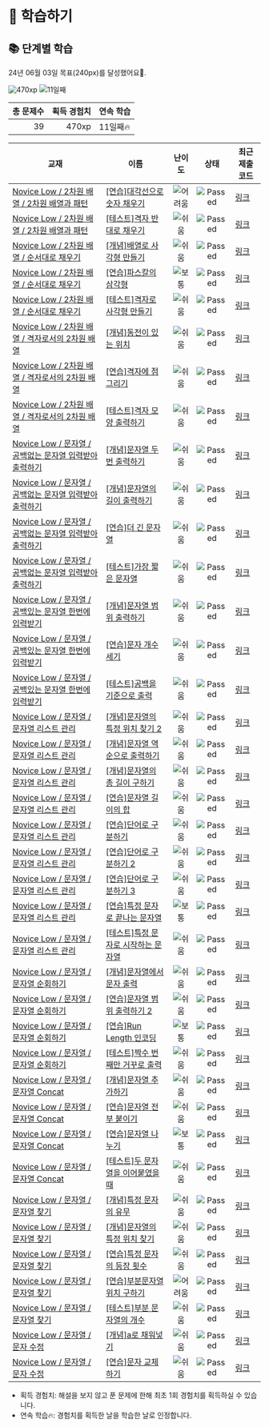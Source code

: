 # 📖 학습하기

## 📚 단계별 학습
24년 06월 03일 목표(240px)를 달성했어요🥳.

![470xp](https://img.shields.io/badge/EXP-470xp-%235cb85c.svg?for-the-badge)
![11일째](https://img.shields.io/badge/연속학습-11일째-%23E34F26.svg?for-the-badge)

|총 문제수|획득 경험치|연속 학습|
|---:|---:|---|
39|470xp|11일째🔥|

|교재|이름|난이도|상태|최근 제출 코드|
|---|---|:---:|:---:|---|
|[Novice Low / 2차원 배열 / 2차원 배열과 패턴](https://www.codetree.ai/missions?missionId=4)|[[연습]대각선으로 숫자 채우기](https://www.codetree.ai/missions/4/problems/diagonal-numbering)|![어려움][hard]|![Passed][passed]|[링크](https://github.com/tldjfj123/codetree-TILs/blob/main/240603/%EB%8C%80%EA%B0%81%EC%84%A0%EC%9C%BC%EB%A1%9C%20%EC%88%AB%EC%9E%90%20%EC%B1%84%EC%9A%B0%EA%B8%B0/diagonal-numbering.java)|
|[Novice Low / 2차원 배열 / 2차원 배열과 패턴](https://www.codetree.ai/missions?missionId=4)|[[테스트]격자 반대로 채우기](https://www.codetree.ai/missions/4/problems/grid-anti-fill)|![쉬움][easy]|![Passed][passed]|[링크](https://github.com/tldjfj123/codetree-TILs/blob/main/240603/%EA%B2%A9%EC%9E%90%20%EB%B0%98%EB%8C%80%EB%A1%9C%20%EC%B1%84%EC%9A%B0%EA%B8%B0/grid-anti-fill.java)|
|[Novice Low / 2차원 배열 / 순서대로 채우기](https://www.codetree.ai/missions?missionId=4)|[[개념]배열로 사각형 만들기](https://www.codetree.ai/missions/4/problems/print-array-in-rectangle)|![쉬움][easy]|![Passed][passed]|[링크](https://github.com/tldjfj123/codetree-TILs/blob/main/240603/%EB%B0%B0%EC%97%B4%EB%A1%9C%20%EC%82%AC%EA%B0%81%ED%98%95%20%EB%A7%8C%EB%93%A4%EA%B8%B0/print-array-in-rectangle.java)|
|[Novice Low / 2차원 배열 / 순서대로 채우기](https://www.codetree.ai/missions?missionId=4)|[[연습]파스칼의 삼각형](https://www.codetree.ai/missions/4/problems/pascal's-triangle)|![보통][medium]|![Passed][passed]|[링크](https://github.com/tldjfj123/codetree-TILs/blob/main/240603/%ED%8C%8C%EC%8A%A4%EC%B9%BC%EC%9D%98%20%EC%82%BC%EA%B0%81%ED%98%95/pascal's-triangle.java)|
|[Novice Low / 2차원 배열 / 순서대로 채우기](https://www.codetree.ai/missions?missionId=4)|[[테스트]격자로 사각형 만들기](https://www.codetree.ai/missions/4/problems/print-grid-in-rectangle)|![쉬움][easy]|![Passed][passed]|[링크](https://github.com/tldjfj123/codetree-TILs/blob/main/240603/%EA%B2%A9%EC%9E%90%EB%A1%9C%20%EC%82%AC%EA%B0%81%ED%98%95%20%EB%A7%8C%EB%93%A4%EA%B8%B0/print-grid-in-rectangle.java)|
|[Novice Low / 2차원 배열 / 격자로서의 2차원 배열](https://www.codetree.ai/missions?missionId=4)|[[개념]동전이 있는 위치](https://www.codetree.ai/missions/4/problems/Where-coins-are-located)|![쉬움][easy]|![Passed][passed]|[링크](https://github.com/tldjfj123/codetree-TILs/blob/main/240603/%EB%8F%99%EC%A0%84%EC%9D%B4%20%EC%9E%88%EB%8A%94%20%EC%9C%84%EC%B9%98/Where-coins-are-located.java)|
|[Novice Low / 2차원 배열 / 격자로서의 2차원 배열](https://www.codetree.ai/missions?missionId=4)|[[연습]격자에 점 그리기](https://www.codetree.ai/missions/4/problems/draw-points-on-grid)|![쉬움][easy]|![Passed][passed]|[링크](https://github.com/tldjfj123/codetree-TILs/blob/main/240603/%EA%B2%A9%EC%9E%90%EC%97%90%20%EC%A0%90%20%EA%B7%B8%EB%A6%AC%EA%B8%B0/draw-points-on-grid.java)|
|[Novice Low / 2차원 배열 / 격자로서의 2차원 배열](https://www.codetree.ai/missions?missionId=4)|[[테스트]격자 모양 출력하기](https://www.codetree.ai/missions/4/problems/print-grid-shape)|![쉬움][easy]|![Passed][passed]|[링크](https://github.com/tldjfj123/codetree-TILs/blob/main/240603/%EA%B2%A9%EC%9E%90%20%EB%AA%A8%EC%96%91%20%EC%B6%9C%EB%A0%A5%ED%95%98%EA%B8%B0/print-grid-shape.java)|
|[Novice Low / 문자열 / 공백없는 문자열 입력받아 출력하기](https://www.codetree.ai/missions?missionId=4)|[[개념]문자열 두번 출력하기](https://www.codetree.ai/missions/4/problems/print-string-twice)|![쉬움][easy]|![Passed][passed]|[링크](https://github.com/tldjfj123/codetree-TILs/blob/main/240603/%EB%AC%B8%EC%9E%90%EC%97%B4%20%EB%91%90%EB%B2%88%20%EC%B6%9C%EB%A0%A5%ED%95%98%EA%B8%B0/print-string-twice.java)|
|[Novice Low / 문자열 / 공백없는 문자열 입력받아 출력하기](https://www.codetree.ai/missions?missionId=4)|[[개념]문자열의 길이 출력하기](https://www.codetree.ai/missions/4/problems/print-string's-range)|![쉬움][easy]|![Passed][passed]|[링크](https://github.com/tldjfj123/codetree-TILs/blob/main/240603/%EB%AC%B8%EC%9E%90%EC%97%B4%EC%9D%98%20%EA%B8%B8%EC%9D%B4%20%EC%B6%9C%EB%A0%A5%ED%95%98%EA%B8%B0/print-string's-range.java)|
|[Novice Low / 문자열 / 공백없는 문자열 입력받아 출력하기](https://www.codetree.ai/missions?missionId=4)|[[연습]더 긴 문자열](https://www.codetree.ai/missions/4/problems/longer-string)|![쉬움][easy]|![Passed][passed]|[링크](https://github.com/tldjfj123/codetree-TILs/blob/main/240603/%EB%8D%94%20%EA%B8%B4%20%EB%AC%B8%EC%9E%90%EC%97%B4/longer-string.java)|
|[Novice Low / 문자열 / 공백없는 문자열 입력받아 출력하기](https://www.codetree.ai/missions?missionId=4)|[[테스트]가장 짧은 문자열](https://www.codetree.ai/missions/4/problems/shortest-string)|![쉬움][easy]|![Passed][passed]|[링크](https://github.com/tldjfj123/codetree-TILs/blob/main/240603/%EA%B0%80%EC%9E%A5%20%EC%A7%A7%EC%9D%80%20%EB%AC%B8%EC%9E%90%EC%97%B4/shortest-string.java)|
|[Novice Low / 문자열 / 공백있는 문자열 한번에 입력받기](https://www.codetree.ai/missions?missionId=4)|[[개념]문자열 범위 출력하기](https://www.codetree.ai/missions/4/problems/print-string-in-range)|![쉬움][easy]|![Passed][passed]|[링크](https://github.com/tldjfj123/codetree-TILs/blob/main/240603/%EB%AC%B8%EC%9E%90%EC%97%B4%20%EB%B2%94%EC%9C%84%20%EC%B6%9C%EB%A0%A5%ED%95%98%EA%B8%B0/print-string-in-range.java)|
|[Novice Low / 문자열 / 공백있는 문자열 한번에 입력받기](https://www.codetree.ai/missions?missionId=4)|[[연습]문자 개수 세기](https://www.codetree.ai/missions/4/problems/count-char)|![쉬움][easy]|![Passed][passed]|[링크](https://github.com/tldjfj123/codetree-TILs/blob/main/240603/%EB%AC%B8%EC%9E%90%20%EA%B0%9C%EC%88%98%20%EC%84%B8%EA%B8%B0/count-char.java)|
|[Novice Low / 문자열 / 공백있는 문자열 한번에 입력받기](https://www.codetree.ai/missions?missionId=4)|[[테스트]공백을 기준으로 출력](https://www.codetree.ai/missions/4/problems/output-based-on-space)|![쉬움][easy]|![Passed][passed]|[링크](https://github.com/tldjfj123/codetree-TILs/blob/main/240603/%EA%B3%B5%EB%B0%B1%EC%9D%84%20%EA%B8%B0%EC%A4%80%EC%9C%BC%EB%A1%9C%20%EC%B6%9C%EB%A0%A5/output-based-on-space.java)|
|[Novice Low / 문자열 / 문자열 리스트 관리](https://www.codetree.ai/missions?missionId=4)|[[개념]문자열의 특정 위치 찾기 2](https://www.codetree.ai/missions/4/problems/find-specific-location-in-spring-2)|![쉬움][easy]|![Passed][passed]|[링크](https://github.com/tldjfj123/codetree-TILs/blob/main/240603/%EB%AC%B8%EC%9E%90%EC%97%B4%EC%9D%98%20%ED%8A%B9%EC%A0%95%20%EC%9C%84%EC%B9%98%20%EC%B0%BE%EA%B8%B0%202/find-specific-location-in-spring-2.java)|
|[Novice Low / 문자열 / 문자열 리스트 관리](https://www.codetree.ai/missions?missionId=4)|[[개념]문자열 역순으로 출력하기](https://www.codetree.ai/missions/4/problems/print-string-in-reverse)|![쉬움][easy]|![Passed][passed]|[링크](https://github.com/tldjfj123/codetree-TILs/blob/main/240603/%EB%AC%B8%EC%9E%90%EC%97%B4%20%EC%97%AD%EC%88%9C%EC%9C%BC%EB%A1%9C%20%EC%B6%9C%EB%A0%A5%ED%95%98%EA%B8%B0/print-string-in-reverse.java)|
|[Novice Low / 문자열 / 문자열 리스트 관리](https://www.codetree.ai/missions?missionId=4)|[[개념]문자열의 총 길이 구하기](https://www.codetree.ai/missions/4/problems/find-the-length-of-the-string)|![쉬움][easy]|![Passed][passed]|[링크](https://github.com/tldjfj123/codetree-TILs/blob/main/240603/%EB%AC%B8%EC%9E%90%EC%97%B4%EC%9D%98%20%EC%B4%9D%20%EA%B8%B8%EC%9D%B4%20%EA%B5%AC%ED%95%98%EA%B8%B0/find-the-length-of-the-string.java)|
|[Novice Low / 문자열 / 문자열 리스트 관리](https://www.codetree.ai/missions?missionId=4)|[[연습]문자열 길이의 합](https://www.codetree.ai/missions/4/problems/sum-length-of-string)|![쉬움][easy]|![Passed][passed]|[링크](https://github.com/tldjfj123/codetree-TILs/blob/main/240603/%EB%AC%B8%EC%9E%90%EC%97%B4%20%EA%B8%B8%EC%9D%B4%EC%9D%98%20%ED%95%A9/sum-length-of-string.java)|
|[Novice Low / 문자열 / 문자열 리스트 관리](https://www.codetree.ai/missions?missionId=4)|[[연습]단어로 구분하기](https://www.codetree.ai/missions/4/problems/separate-words-with-words)|![쉬움][easy]|![Passed][passed]|[링크](https://github.com/tldjfj123/codetree-TILs/blob/main/240603/%EB%8B%A8%EC%96%B4%EB%A1%9C%20%EA%B5%AC%EB%B6%84%ED%95%98%EA%B8%B0/separate-words-with-words.java)|
|[Novice Low / 문자열 / 문자열 리스트 관리](https://www.codetree.ai/missions?missionId=4)|[[연습]단어로 구분하기 2](https://www.codetree.ai/missions/4/problems/separate-words-with-words-2)|![쉬움][easy]|![Passed][passed]|[링크](https://github.com/tldjfj123/codetree-TILs/blob/main/240603/%EB%8B%A8%EC%96%B4%EB%A1%9C%20%EA%B5%AC%EB%B6%84%ED%95%98%EA%B8%B0%202/separate-words-with-words-2.java)|
|[Novice Low / 문자열 / 문자열 리스트 관리](https://www.codetree.ai/missions?missionId=4)|[[연습]단어로 구분하기 3](https://www.codetree.ai/missions/4/problems/separate-words-with-words-3)|![쉬움][easy]|![Passed][passed]|[링크](https://github.com/tldjfj123/codetree-TILs/blob/main/240603/%EB%8B%A8%EC%96%B4%EB%A1%9C%20%EA%B5%AC%EB%B6%84%ED%95%98%EA%B8%B0%203/separate-words-with-words-3.java)|
|[Novice Low / 문자열 / 문자열 리스트 관리](https://www.codetree.ai/missions?missionId=4)|[[연습]특정 문자로 끝나는 문자열](https://www.codetree.ai/missions/4/problems/string-ending-with-specific-character)|![보통][medium]|![Passed][passed]|[링크](https://github.com/tldjfj123/codetree-TILs/blob/main/240603/%ED%8A%B9%EC%A0%95%20%EB%AC%B8%EC%9E%90%EB%A1%9C%20%EB%81%9D%EB%82%98%EB%8A%94%20%EB%AC%B8%EC%9E%90%EC%97%B4/string-ending-with-specific-character.java)|
|[Novice Low / 문자열 / 문자열 리스트 관리](https://www.codetree.ai/missions?missionId=4)|[[테스트]특정 문자로 시작하는 문자열](https://www.codetree.ai/missions/4/problems/strings-that-start-with-a-specific-character)|![쉬움][easy]|![Passed][passed]|[링크](https://github.com/tldjfj123/codetree-TILs/blob/main/240603/%ED%8A%B9%EC%A0%95%20%EB%AC%B8%EC%9E%90%EB%A1%9C%20%EC%8B%9C%EC%9E%91%ED%95%98%EB%8A%94%20%EB%AC%B8%EC%9E%90%EC%97%B4/strings-that-start-with-a-specific-character.java)|
|[Novice Low / 문자열 / 문자열 순회하기](https://www.codetree.ai/missions?missionId=4)|[[개념]문자열에서 문자 출력](https://www.codetree.ai/missions/4/problems/print-chars-from-word)|![쉬움][easy]|![Passed][passed]|[링크](https://github.com/tldjfj123/codetree-TILs/blob/main/240603/%EB%AC%B8%EC%9E%90%EC%97%B4%EC%97%90%EC%84%9C%20%EB%AC%B8%EC%9E%90%20%EC%B6%9C%EB%A0%A5/print-chars-from-word.java)|
|[Novice Low / 문자열 / 문자열 순회하기](https://www.codetree.ai/missions?missionId=4)|[[연습]문자열 범위 출력하기 2](https://www.codetree.ai/missions/4/problems/print-string-in-range-2)|![쉬움][easy]|![Passed][passed]|[링크](https://github.com/tldjfj123/codetree-TILs/blob/main/240603/%EB%AC%B8%EC%9E%90%EC%97%B4%20%EB%B2%94%EC%9C%84%20%EC%B6%9C%EB%A0%A5%ED%95%98%EA%B8%B0%202/print-string-in-range-2.java)|
|[Novice Low / 문자열 / 문자열 순회하기](https://www.codetree.ai/missions?missionId=4)|[[연습]Run Length 인코딩](https://www.codetree.ai/missions/4/problems/run-length-encoding)|![보통][medium]|![Passed][passed]|[링크](https://github.com/tldjfj123/codetree-TILs/blob/main/240603/Run%20Length%20%EC%9D%B8%EC%BD%94%EB%94%A9/run-length-encoding.java)|
|[Novice Low / 문자열 / 문자열 순회하기](https://www.codetree.ai/missions?missionId=4)|[[테스트]짝수 번째만 거꾸로 출력](https://www.codetree.ai/missions/4/problems/print-only-even-numbers-backwards)|![쉬움][easy]|![Passed][passed]|[링크](https://github.com/tldjfj123/codetree-TILs/blob/main/240603/%EC%A7%9D%EC%88%98%20%EB%B2%88%EC%A7%B8%EB%A7%8C%20%EA%B1%B0%EA%BE%B8%EB%A1%9C%20%EC%B6%9C%EB%A0%A5/print-only-even-numbers-backwards.java)|
|[Novice Low / 문자열 / 문자열 Concat](https://www.codetree.ai/missions?missionId=4)|[[개념]문자열 추가하기](https://www.codetree.ai/missions/4/problems/add-spring)|![쉬움][easy]|![Passed][passed]|[링크](https://github.com/tldjfj123/codetree-TILs/blob/main/240603/%EB%AC%B8%EC%9E%90%EC%97%B4%20%EC%B6%94%EA%B0%80%ED%95%98%EA%B8%B0/add-spring.java)|
|[Novice Low / 문자열 / 문자열 Concat](https://www.codetree.ai/missions?missionId=4)|[[연습]문자열 전부 붙이기](https://www.codetree.ai/missions/4/problems/paste-all-string)|![쉬움][easy]|![Passed][passed]|[링크](https://github.com/tldjfj123/codetree-TILs/blob/main/240603/%EB%AC%B8%EC%9E%90%EC%97%B4%20%EC%A0%84%EB%B6%80%20%EB%B6%99%EC%9D%B4%EA%B8%B0/paste-all-string.java)|
|[Novice Low / 문자열 / 문자열 Concat](https://www.codetree.ai/missions?missionId=4)|[[연습]문자열 나누기](https://www.codetree.ai/missions/4/problems/divide-string)|![보통][medium]|![Passed][passed]|[링크](https://github.com/tldjfj123/codetree-TILs/blob/main/240603/%EB%AC%B8%EC%9E%90%EC%97%B4%20%EB%82%98%EB%88%84%EA%B8%B0/divide-string.java)|
|[Novice Low / 문자열 / 문자열 Concat](https://www.codetree.ai/missions?missionId=4)|[[테스트]두 문자열을 이어붙였을 때](https://www.codetree.ai/missions/4/problems/when-two-strings-are-concatenated)|![쉬움][easy]|![Passed][passed]|[링크](https://github.com/tldjfj123/codetree-TILs/blob/main/240603/%EB%91%90%20%EB%AC%B8%EC%9E%90%EC%97%B4%EC%9D%84%20%EC%9D%B4%EC%96%B4%EB%B6%99%EC%98%80%EC%9D%84%20%EB%95%8C/when-two-strings-are-concatenated.java)|
|[Novice Low / 문자열 / 문자열 찾기](https://www.codetree.ai/missions?missionId=4)|[[개념]특정 문자의 유무](https://www.codetree.ai/missions/4/problems/specific-character-presence)|![쉬움][easy]|![Passed][passed]|[링크](https://github.com/tldjfj123/codetree-TILs/blob/main/240603/%ED%8A%B9%EC%A0%95%20%EB%AC%B8%EC%9E%90%EC%9D%98%20%EC%9C%A0%EB%AC%B4/specific-character-presence.java)|
|[Novice Low / 문자열 / 문자열 찾기](https://www.codetree.ai/missions?missionId=4)|[[개념]문자열의 특정 위치 찾기](https://www.codetree.ai/missions/4/problems/find-specific-location-in-spring)|![쉬움][easy]|![Passed][passed]|[링크](https://github.com/tldjfj123/codetree-TILs/blob/main/240603/%EB%AC%B8%EC%9E%90%EC%97%B4%EC%9D%98%20%ED%8A%B9%EC%A0%95%20%EC%9C%84%EC%B9%98%20%EC%B0%BE%EA%B8%B0/find-specific-location-in-spring.java)|
|[Novice Low / 문자열 / 문자열 찾기](https://www.codetree.ai/missions?missionId=4)|[[연습]특정 문자의 등장 횟수](https://www.codetree.ai/missions/4/problems/number-appearances-of-a-particular-character)|![쉬움][easy]|![Passed][passed]|[링크](https://github.com/tldjfj123/codetree-TILs/blob/main/240603/%ED%8A%B9%EC%A0%95%20%EB%AC%B8%EC%9E%90%EC%9D%98%20%EB%93%B1%EC%9E%A5%20%ED%9A%9F%EC%88%98/number-appearances-of-a-particular-character.java)|
|[Novice Low / 문자열 / 문자열 찾기](https://www.codetree.ai/missions?missionId=4)|[[연습]부분문자열 위치 구하기](https://www.codetree.ai/missions/4/problems/find-location-of-substring)|![어려움][hard]|![Passed][passed]|[링크](https://github.com/tldjfj123/codetree-TILs/blob/main/240603/%EB%B6%80%EB%B6%84%EB%AC%B8%EC%9E%90%EC%97%B4%20%EC%9C%84%EC%B9%98%20%EA%B5%AC%ED%95%98%EA%B8%B0/find-location-of-substring.java)|
|[Novice Low / 문자열 / 문자열 찾기](https://www.codetree.ai/missions?missionId=4)|[[테스트]부분 문자열의 개수](https://www.codetree.ai/missions/4/problems/number-of-substrings)|![쉬움][easy]|![Passed][passed]|[링크](https://github.com/tldjfj123/codetree-TILs/blob/main/240603/%EB%B6%80%EB%B6%84%20%EB%AC%B8%EC%9E%90%EC%97%B4%EC%9D%98%20%EA%B0%9C%EC%88%98/number-of-substrings.java)|
|[Novice Low / 문자열 / 문자 수정](https://www.codetree.ai/missions?missionId=4)|[[개념]a로 채워넣기](https://www.codetree.ai/missions/4/problems/filling-with-a)|![쉬움][easy]|![Passed][passed]|[링크](https://github.com/tldjfj123/codetree-TILs/blob/main/240603/a%EB%A1%9C%20%EC%B1%84%EC%9B%8C%EB%84%A3%EA%B8%B0/filling-with-a.java)|
|[Novice Low / 문자열 / 문자 수정](https://www.codetree.ai/missions?missionId=4)|[[연습]문자 교체하기](https://www.codetree.ai/missions/4/problems/changing-char)|![쉬움][easy]|![Passed][passed]|[링크](https://github.com/tldjfj123/codetree-TILs/blob/main/240603/%EB%AC%B8%EC%9E%90%20%EA%B5%90%EC%B2%B4%ED%95%98%EA%B8%B0/changing-char.java)|


* 획득 경험치: 해설을 보지 않고 푼 문제에 한해 최초 1회 경험치를 획득하실 수 있습니다.
* 연속 학습🔥: 경험치를 획득한 날을 학습한 날로 인정합니다.










[b5]: https://img.shields.io/badge/Bronze_5-%235D3E31.svg
[b4]: https://img.shields.io/badge/Bronze_4-%235D3E31.svg
[b3]: https://img.shields.io/badge/Bronze_3-%235D3E31.svg
[b2]: https://img.shields.io/badge/Bronze_2-%235D3E31.svg
[b1]: https://img.shields.io/badge/Bronze_1-%235D3E31.svg
[s5]: https://img.shields.io/badge/Silver_5-%23394960.svg
[s4]: https://img.shields.io/badge/Silver_4-%23394960.svg
[s3]: https://img.shields.io/badge/Silver_3-%23394960.svg
[s2]: https://img.shields.io/badge/Silver_2-%23394960.svg
[s1]: https://img.shields.io/badge/Silver_1-%23394960.svg
[g5]: https://img.shields.io/badge/Gold_5-%23FFC433.svg
[g4]: https://img.shields.io/badge/Gold_4-%23FFC433.svg
[g3]: https://img.shields.io/badge/Gold_3-%23FFC433.svg
[g2]: https://img.shields.io/badge/Gold_2-%23FFC433.svg
[g1]: https://img.shields.io/badge/Gold_1-%23FFC433.svg
[p5]: https://img.shields.io/badge/Platinum_5-%2376DDD8.svg
[p4]: https://img.shields.io/badge/Platinum_4-%2376DDD8.svg
[p3]: https://img.shields.io/badge/Platinum_3-%2376DDD8.svg
[p2]: https://img.shields.io/badge/Platinum_2-%2376DDD8.svg
[p1]: https://img.shields.io/badge/Platinum_1-%2376DDD8.svg
[passed]: https://img.shields.io/badge/Passed-%23009D27.svg
[failed]: https://img.shields.io/badge/Failed-%23D24D57.svg
[easy]: https://img.shields.io/badge/쉬움-%235cb85c.svg?for-the-badge
[medium]: https://img.shields.io/badge/보통-%23FFC433.svg?for-the-badge
[hard]: https://img.shields.io/badge/어려움-%23D24D57.svg?for-the-badge